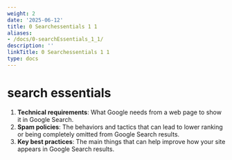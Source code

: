 ```yaml
---
weight: 2
date: '2025-06-12'
title: 0 Searchessentials 1 1
aliases:
- /docs/0-searchEssentials_1_1/
description: ''
linkTitle: 0 Searchessentials 1 1
type: docs
---
```


# search essentials

1. **Technical requirements**: What Google needs from a web page to show it in Google Search.
2. **Spam policies**: The behaviors and tactics that can lead to lower ranking or being completely omitted from Google Search results.
3. **Key best practices**: The main things that can help improve how your site appears in Google Search results.